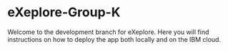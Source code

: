 # eXeplore-Group-K
Welcome to the development branch for eXeplore. Here you will find instructions on how to deploy the app both locally and on the IBM cloud.

